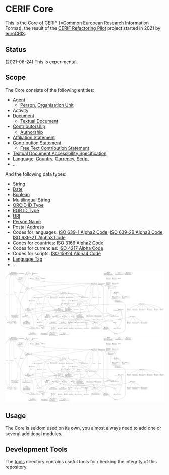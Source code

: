 # CERIF Core

This is the Core of CERIF (=Common European Research Information Format), the result of 
the [CERIF Refactoring Pilot](https://www.eurocris.org/cerif-refactoring-project-introduction) project 
started in 2021 by [euroCRIS](https://www.eurocris.org/).

## Status

(2021-06-24) This is experimental.

## Scope

The Core consists of the following entities:
* [Agent](./entities/Agent.md)
  * [Person](./entities/Person.md), [Organisation Unit](./entities/Organisation_Unit.md)
* Activity
* [Document](./entities/Document.md)
  * [Textual Document](./entities/Textual_Document.md)
* [Contributorship](./entities/Contributorship.md)
  * [Authorship](./entities/Authorship.md)
* [Affiliation Statement](./entities/Affiliation_Statement.md)
* [Contribution Statement](./entities/Contribution_Statement.md)
  * [Free Text Contribution Statement](./entities/Free_Text_Contribution_Statement.md)
* [Textual Document Accessibility Specification](./entities/Textual_Document_Accessibility_Specification.md)
* [Language](./entities/Language.md), [Country](./entities/Country.md), [Currency](./entities/Script.md), [Script](./entities/Script.md)
* ...

And the following data types:
* [String](./datatypes/String.md)
* [Date](./datatypes/Date.md)
* [Boolean](./datatypes/Boolean.md)
* [Multilingual String](./datatypes/Multilingual_String.md)
* [ORCID iD Type](./datatypes/ORCID_iD.md)
* [ROR ID Type](./datatypes/ROR_ID.md)
* [URI](./datatypes/URI.md)
* [Person Name](./datatypes/Person_Name.md)
* [Postal Address](./datatypes/Postal_Address.md)
* Codes for languages: [ISO 639-1 Alpha2 Code](./datatypes/ISO_639_1_Alpha2_Code.md), [ISO 639-2B Alpha3 Code](./datatypes/ISO_639_2B_Alpha3_Code.md), [ISO 639-2T Alpha3 Code](./datatypes/ISO_639_2T_Alpha3_Code.md)
* Codes for countries: [ISO 3166 Alpha2 Code](./datatypes/ISO_3166_Alpha2_Code.md)
* Codes for currencies: [ISO 4217 Alpha Code](./datatypes/ISO_4217_Alpha_Code.md)
* Codes for scripts: [ISO 15924 Alpha4 Code](./datatypes/ISO_15924_Alpha4_Code.md)
* [Language Tag](./datatypes/Language_Tag.md)
* ...

![The CERIF Core diagram](./diagrams/core.svg)
<img src="./diagrams/core.svg">

## Usage

The Core is seldom used on its own, you almost always need to add one or several additional modules.

## Development Tools

The [tools](./tools/) directory contains useful tools for checking the integrity of this repository.

